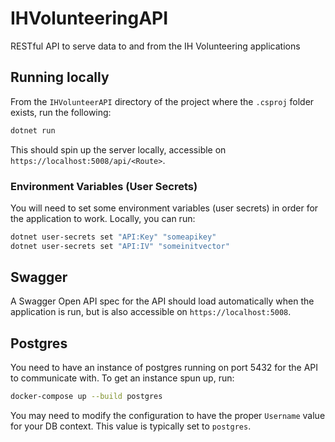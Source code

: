 # IHVolunteeringAPI
RESTful API to serve data to and from the IH Volunteering applications

## Running locally
From the `IHVolunteerAPI` directory of the project where the `.csproj` folder exists, run the following:

```bash
dotnet run
```

This should spin up the server locally, accessible on `https://localhost:5008/api/<Route>`.

### Environment Variables (User Secrets)
You will need to set some environment variables (user secrets) in order for the application to work. Locally, you can run:

```bash
dotnet user-secrets set "API:Key" "someapikey"
dotnet user-secrets set "API:IV" "someinitvector"
```

## Swagger
A Swagger Open API spec for the API should load automatically when the application is run, but is also accessible on `https://localhost:5008`.

## Postgres
You need to have an instance of postgres running on port 5432 for the API to communicate with. To get an instance spun up, run:

```bash
docker-compose up --build postgres
```

You may need to modify the configuration to have the proper `Username` value for your DB context. This value is typically set to `postgres`.
